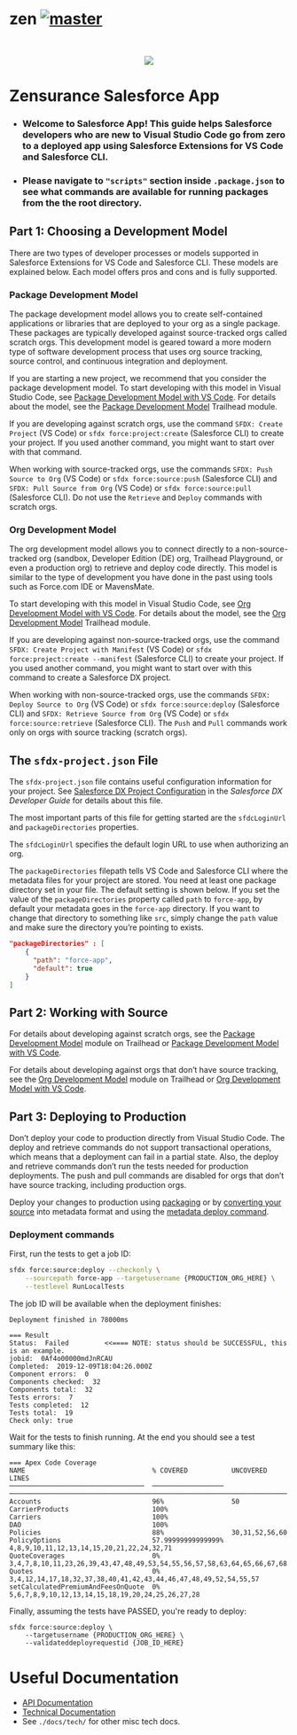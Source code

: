 # zen [![master](https://travis-ci.com/zensurance/zen.svg?token=DDoJ2FFmSQy7sJTjMVEY&branch=master)](https://travis-ci.com/zensurance/dashboard)

&nbsp;
<p align="center">
  <img src ="https://www.zensurance.com/wp-content/uploads/2019/06/logo_zensurance.svg">
</p>



# Zensurance Salesforce App

- ### Welcome to Salesforce App! This guide helps Salesforce developers who are new to Visual Studio Code go from zero to a deployed app using Salesforce Extensions for VS Code and Salesforce CLI.
- ### Please navigate to `"scripts"` section inside `.package.json` to see what commands are available for running packages from the the root directory.

## Part 1: Choosing a Development Model

There are two types of developer processes or models supported in Salesforce Extensions for VS Code and Salesforce CLI. These models are explained below. Each model offers pros and cons and is fully supported.

### Package Development Model

The package development model allows you to create self-contained applications or libraries that are deployed to your org as a single package. These packages are typically developed against source-tracked orgs called scratch orgs. This development model is geared toward a more modern type of software development process that uses org source tracking, source control, and continuous integration and deployment.

If you are starting a new project, we recommend that you consider the package development model. To start developing with this model in Visual Studio Code, see [Package Development Model with VS Code](https://forcedotcom.github.io/salesforcedx-vscode/articles/user-guide/package-development-model). For details about the model, see the [Package Development Model](https://trailhead.salesforce.com/en/content/learn/modules/sfdx_dev_model) Trailhead module.

If you are developing against scratch orgs, use the command `SFDX: Create Project` (VS Code) or `sfdx force:project:create` (Salesforce CLI) to create your project. If you used another command, you might want to start over with that command.

When working with source-tracked orgs, use the commands `SFDX: Push Source to Org` (VS Code) or `sfdx force:source:push` (Salesforce CLI) and `SFDX: Pull Source from Org` (VS Code) or `sfdx force:source:pull` (Salesforce CLI). Do not use the `Retrieve` and `Deploy` commands with scratch orgs.

### Org Development Model

The org development model allows you to connect directly to a non-source-tracked org (sandbox, Developer Edition (DE) org, Trailhead Playground, or even a production org) to retrieve and deploy code directly. This model is similar to the type of development you have done in the past using tools such as Force.com IDE or MavensMate.

To start developing with this model in Visual Studio Code, see [Org Development Model with VS Code](https://forcedotcom.github.io/salesforcedx-vscode/articles/user-guide/org-development-model). For details about the model, see the [Org Development Model](https://trailhead.salesforce.com/content/learn/modules/org-development-model) Trailhead module.

If you are developing against non-source-tracked orgs, use the command `SFDX: Create Project with Manifest` (VS Code) or `sfdx force:project:create --manifest` (Salesforce CLI) to create your project. If you used another command, you might want to start over with this command to create a Salesforce DX project.

When working with non-source-tracked orgs, use the commands `SFDX: Deploy Source to Org` (VS Code) or `sfdx force:source:deploy` (Salesforce CLI) and `SFDX: Retrieve Source from Org` (VS Code) or `sfdx force:source:retrieve` (Salesforce CLI). The `Push` and `Pull` commands work only on orgs with source tracking (scratch orgs).

## The `sfdx-project.json` File

The `sfdx-project.json` file contains useful configuration information for your project. See [Salesforce DX Project Configuration](https://developer.salesforce.com/docs/atlas.en-us.sfdx_dev.meta/sfdx_dev/sfdx_dev_ws_config.htm) in the _Salesforce DX Developer Guide_ for details about this file.

The most important parts of this file for getting started are the `sfdcLoginUrl` and `packageDirectories` properties.

The `sfdcLoginUrl` specifies the default login URL to use when authorizing an org.

The `packageDirectories` filepath tells VS Code and Salesforce CLI where the metadata files for your project are stored. You need at least one package directory set in your file. The default setting is shown below. If you set the value of the `packageDirectories` property called `path` to `force-app`, by default your metadata goes in the `force-app` directory. If you want to change that directory to something like `src`, simply change the `path` value and make sure the directory you’re pointing to exists.

```json
"packageDirectories" : [
    {
      "path": "force-app",
      "default": true
    }
]
```

## Part 2: Working with Source

For details about developing against scratch orgs, see the [Package Development Model](https://trailhead.salesforce.com/en/content/learn/modules/sfdx_dev_model) module on Trailhead or [Package Development Model with VS Code](https://forcedotcom.github.io/salesforcedx-vscode/articles/user-guide/package-development-model).

For details about developing against orgs that don’t have source tracking, see the [Org Development Model](https://trailhead.salesforce.com/content/learn/modules/org-development-model) module on Trailhead or [Org Development Model with VS Code](https://forcedotcom.github.io/salesforcedx-vscode/articles/user-guide/org-development-model).

## Part 3: Deploying to Production

Don’t deploy your code to production directly from Visual Studio Code. The deploy and retrieve commands do not support transactional operations, which means that a deployment can fail in a partial state. Also, the deploy and retrieve commands don’t run the tests needed for production deployments. The push and pull commands are disabled for orgs that don’t have source tracking, including production orgs.

Deploy your changes to production using [packaging](https://developer.salesforce.com/docs/atlas.en-us.sfdx_dev.meta/sfdx_dev/sfdx_dev_dev2gp.htm) or by [converting your source](https://developer.salesforce.com/docs/atlas.en-us.sfdx_cli_reference.meta/sfdx_cli_reference/cli_reference_force_source.htm#cli_reference_convert) into metadata format and using the [metadata deploy command](https://developer.salesforce.com/docs/atlas.en-us.sfdx_cli_reference.meta/sfdx_cli_reference/cli_reference_force_mdapi.htm#cli_reference_deploy).

### Deployment commands

First, run the tests to get a job ID:

```sh
sfdx force:source:deploy --checkonly \
    --sourcepath force-app --targetusername {PRODUCTION_ORG_HERE} \
    --testlevel RunLocalTests
```

The job ID will be available when the deployment finishes:

```
Deployment finished in 78000ms

=== Result
Status:  Failed         <<==== NOTE: status should be SUCCESSFUL, this is an example.
jobid:  0Af4o00000mdJnRCAU
Completed:  2019-12-09T18:04:26.000Z
Component errors:  0
Components checked:  32
Components total:  32
Tests errors:  7
Tests completed:  12
Tests total:  19
Check only: true
```

Wait for the tests to finish running. At the end you should see a test summary like this:

```
=== Apex Code Coverage
NAME                                % COVERED           UNCOVERED LINES
──────────────────────────────────  ──────────────────  ──────────────────────────────────────────────────────────────────────
Accounts                            96%                 50
CarrierProducts                     100%
Carriers                            100%
DAO                                 100%
Policies                            88%                 30,31,52,56,60
PolicyOptions                       57.99999999999999%  4,8,9,10,11,12,13,14,15,20,21,22,24,32,71
QuoteCoverages                      0%                  3,4,7,8,10,11,23,26,39,43,47,48,49,53,54,55,56,57,58,63,64,65,66,67,68
Quotes                              0%                  3,4,12,14,17,18,32,37,38,40,41,42,43,44,46,47,48,49,52,54,55,57
setCalculatedPremiumAndFeesOnQuote  0%                  5,6,7,8,9,10,12,13,14,15,18,19,20,24,25,26,27,28
```

Finally, assuming the tests have PASSED, you're ready to deploy:

```
sfdx force:source:deploy \
    --targetusername {PRODUCTION_ORG_HERE} \
    --validateddeployrequestid {JOB_ID_HERE}
```

# Useful Documentation
* [API Documentation](./docs/api/api.md)
* [Technical Documentation](./docs/tech/tech.md)
* See `./docs/tech/` for other misc tech docs.
